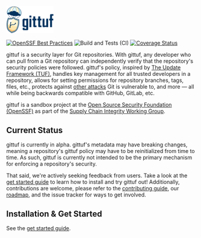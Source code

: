 <img src="https://raw.githubusercontent.com/gittuf/community/bd8b367fa91fab0fddaa1943e0131e90e04e6b10/artwork/PNG/gittuf_horizontal-color.png" alt="gittuf logo" width="25%"/>

[![OpenSSF Best Practices](https://www.bestpractices.dev/projects/7789/badge)](https://www.bestpractices.dev/projects/7789)
![Build and Tests (CI)](https://github.com/gittuf/gittuf/actions/workflows/ci.yml/badge.svg)
[![Coverage Status](https://coveralls.io/repos/github/gittuf/gittuf/badge.svg)](https://coveralls.io/github/gittuf/gittuf)

gittuf is a security layer for Git repositories. With gittuf, any developer who
can pull from a Git repository can independently verify that the repository's
security policies were followed. gittuf's policy, inspired by [The Update
Framework (TUF)], handles key management for all trusted developers in a
repository, allows for setting permissions for repository branches, tags, files,
etc., protects against [other attacks] Git is vulnerable to, and more — all
while being backwards compatible with GitHub, GitLab, etc.

gittuf is a sandbox project at the [Open Source Security Foundation (OpenSSF)]
as part of the [Supply Chain Integrity Working Group].

## Current Status

gittuf is currently in alpha. gittuf's metadata may have breaking changes,
meaning a repository's gittuf policy may have to be reinitialized from time to
time. As such, gittuf is currently not intended to be the primary mechanism for
enforcing a repository's security.

That said, we're actively seeking feedback from users. Take a look at the [get
started guide] to learn how to install and try gittuf out! Additionally,
contributions are welcome, please refer to the [contributing guide], our
[roadmap], and the issue tracker for ways to get involved.

## Installation & Get Started

See the [get started guide].

[The Update Framework (TUF)]: https://theupdateframework.io/
[other attacks]: https://ssl.engineering.nyu.edu/papers/torres_toto_usenixsec-2016.pdf
[contributing guide]: /CONTRIBUTING.md
[roadmap]: /docs/roadmap.md
[Open Source Security Foundation (OpenSSF)]: https://openssf.org/
[Supply Chain Integrity Working Group]: https://github.com/ossf/wg-supply-chain-integrity
[get started guide]: /docs/get-started.md
